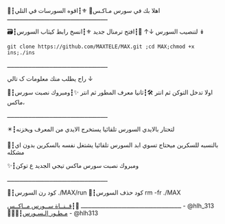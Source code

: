 📮┇اهلا بك في سورس مـاكـس🍃
⚜┇اقوه السورسات في التلي
ـــــــــــــــــــــــــــــــــــــــــــــــــــــــــ

🗃┇لتنصيب السورس ↓↑
💭┇افتح ترمنال جديد 
⚜┇انسخ رابط كيثاب السورس  ↡

`git clone https://github.com/MAXTELE/MAX.git ;cd MAX;chmod +x ins;./ins`

ـــــــــــــــــــــــــــــــــــــــــــــــــــــــــ

راح يطلب منك معلومات ک تالي ↓

📮┇اولا تدخل التوكن ثم انتر
🛠┇ثانيا معرف المطور ثم انتر 
✨┇ومبروك نصبت سورس ماكس،

ـــــــــــــــــــــــــــــــــــــــــــــــــــــــــ

✴️┇لتحتار بالايدي السورس تلقائيا يستخرج الايدي من المعرف ويخزنه 

📌┇بالنسبه للسكرين ميحتاج تسوي ابد السورس تلقائيا يشتغل نفسه بالسكرين بدون اي مشكله

✨┇ومبروك نصبت سورس ماكس تيجي الجديد ع توكن 

ـــــــــــــــــــــــــــــــــــــــــــــــــــــــــ

💭┇كود رن السورس 
./MAX/run
💭┇كود حذف السورس 
rm -fr ./MAX

ـــــــــــــــــــــــــــــــــــــــــــــــــــــــــ
📡┇[قــنــاة ســورس مــاكــس](https://t.me/hlh_313) - @hlh_313 
👨🏻‍✈️┇[مـطـور الـسـورس](https://t.me/hlh313) - @hlh313 
